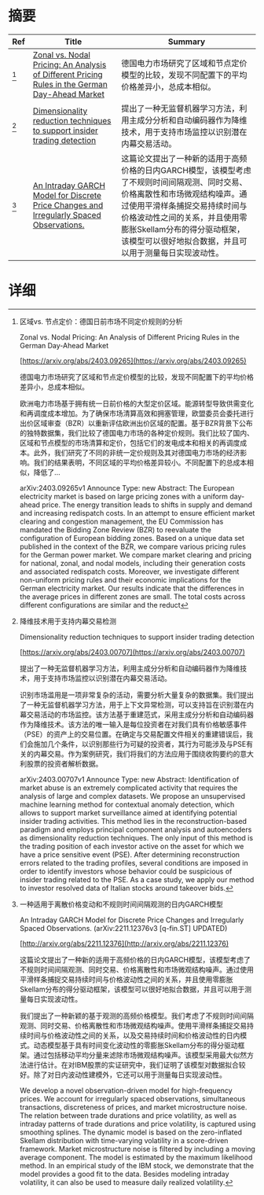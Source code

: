 # 摘要

| Ref | Title | Summary |
| --- | --- | --- |
| [^1] | [Zonal vs. Nodal Pricing: An Analysis of Different Pricing Rules in the German Day-Ahead Market](https://arxiv.org/abs/2403.09265) | 德国电力市场研究了区域和节点定价模型的比较，发现不同配置下的平均价格差异小，总成本相似。 |
| [^2] | [Dimensionality reduction techniques to support insider trading detection](https://arxiv.org/abs/2403.00707) | 提出了一种无监督机器学习方法，利用主成分分析和自动编码器作为降维技术，用于支持市场监控以识别潜在内幕交易活动。 |
| [^3] | [An Intraday GARCH Model for Discrete Price Changes and Irregularly Spaced Observations.](http://arxiv.org/abs/2211.12376) | 这篇论文提出了一种新的适用于高频价格的日内GARCH模型，该模型考虑了不规则时间间隔观测、同时交易、价格离散性和市场微观结构噪声。通过使用平滑样条捕捉交易持续时间与价格波动性之间的关系，并且使用零膨胀Skellam分布的得分驱动框架，该模型可以很好地拟合数据，并且可以用于测量每日实现波动性。 |

# 详细

[^1]: 区域vs. 节点定价：德国日前市场不同定价规则的分析

    Zonal vs. Nodal Pricing: An Analysis of Different Pricing Rules in the German Day-Ahead Market

    [https://arxiv.org/abs/2403.09265](https://arxiv.org/abs/2403.09265)

    德国电力市场研究了区域和节点定价模型的比较，发现不同配置下的平均价格差异小，总成本相似。

    

    欧洲电力市场基于拥有统一日前价格的大型定价区域。能源转型导致供需变化和再调度成本增加。为了确保市场清算高效和拥塞管理，欧盟委员会委托进行出价区域审查（BZR）以重新评估欧洲出价区域的配置。基于BZR背景下公布的独特数据集，我们比较了德国电力市场的各种定价规则。我们比较了国内、区域和节点模型的市场清算和定价，包括它们的发电成本和相关的再调度成本。此外，我们研究了不同的非统一定价规则及其对德国电力市场的经济影响。我们的结果表明，不同区域的平均价格差异较小。不同配置下的总成本相似，降低了...

    arXiv:2403.09265v1 Announce Type: new  Abstract: The European electricity market is based on large pricing zones with a uniform day-ahead price. The energy transition leads to shifts in supply and demand and increasing redispatch costs. In an attempt to ensure efficient market clearing and congestion management, the EU Commission has mandated the Bidding Zone Review (BZR) to reevaluate the configuration of European bidding zones. Based on a unique data set published in the context of the BZR, we compare various pricing rules for the German power market. We compare market clearing and pricing for national, zonal, and nodal models, including their generation costs and associated redispatch costs. Moreover, we investigate different non-uniform pricing rules and their economic implications for the German electricity market. Our results indicate that the differences in the average prices in different zones are small. The total costs across different configurations are similar and the reduct
    
[^2]: 降维技术用于支持内幕交易检测

    Dimensionality reduction techniques to support insider trading detection

    [https://arxiv.org/abs/2403.00707](https://arxiv.org/abs/2403.00707)

    提出了一种无监督机器学习方法，利用主成分分析和自动编码器作为降维技术，用于支持市场监控以识别潜在内幕交易活动。

    

    识别市场滥用是一项非常复杂的活动，需要分析大量复杂的数据集。我们提出了一种无监督机器学习方法，用于上下文异常检测，可以支持旨在识别潜在内幕交易活动的市场监控。该方法基于重建范式，采用主成分分析和自动编码器作为降维技术。该方法的唯一输入是每位投资者在对我们具有价格敏感事件（PSE）的资产上的交易位置。在确定与交易配置文件相关的重建错误后，我们会施加几个条件，以识别那些行为可疑的投资者，其行为可能涉及与PSE有关的内幕交易。作为案例研究，我们将我们的方法应用于围绕收购要约的意大利股票的投资者解析数据。

    arXiv:2403.00707v1 Announce Type: new  Abstract: Identification of market abuse is an extremely complicated activity that requires the analysis of large and complex datasets. We propose an unsupervised machine learning method for contextual anomaly detection, which allows to support market surveillance aimed at identifying potential insider trading activities. This method lies in the reconstruction-based paradigm and employs principal component analysis and autoencoders as dimensionality reduction techniques. The only input of this method is the trading position of each investor active on the asset for which we have a price sensitive event (PSE). After determining reconstruction errors related to the trading profiles, several conditions are imposed in order to identify investors whose behavior could be suspicious of insider trading related to the PSE. As a case study, we apply our method to investor resolved data of Italian stocks around takeover bids.
    
[^3]: 一种适用于离散价格变动和不规则时间间隔观测的日内GARCH模型

    An Intraday GARCH Model for Discrete Price Changes and Irregularly Spaced Observations. (arXiv:2211.12376v3 [q-fin.ST] UPDATED)

    [http://arxiv.org/abs/2211.12376](http://arxiv.org/abs/2211.12376)

    这篇论文提出了一种新的适用于高频价格的日内GARCH模型，该模型考虑了不规则时间间隔观测、同时交易、价格离散性和市场微观结构噪声。通过使用平滑样条捕捉交易持续时间与价格波动性之间的关系，并且使用零膨胀Skellam分布的得分驱动框架，该模型可以很好地拟合数据，并且可以用于测量每日实现波动性。

    

    我们提出了一种新颖的基于观测的高频价格模型。我们考虑了不规则时间间隔观测、同时交易、价格离散性和市场微观结构噪声。使用平滑样条捕捉交易持续时间与价格波动性之间的关系，以及交易持续时间和价格波动性的日内模式。动态模型基于具有时间变化波动性的零膨胀Skellam分布的得分驱动框架。通过包括移动平均分量来滤除市场微观结构噪声。该模型采用最大似然方法进行估计。在对IBM股票的实证研究中，我们证明了该模型对数据拟合较好。除了对日内波动性建模外，它还可以用于测量每日实现波动性。

    We develop a novel observation-driven model for high-frequency prices. We account for irregularly spaced observations, simultaneous transactions, discreteness of prices, and market microstructure noise. The relation between trade durations and price volatility, as well as intraday patterns of trade durations and price volatility, is captured using smoothing splines. The dynamic model is based on the zero-inflated Skellam distribution with time-varying volatility in a score-driven framework. Market microstructure noise is filtered by including a moving average component. The model is estimated by the maximum likelihood method. In an empirical study of the IBM stock, we demonstrate that the model provides a good fit to the data. Besides modeling intraday volatility, it can also be used to measure daily realized volatility.
    

